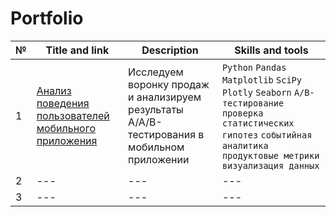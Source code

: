 # Portfolio


| № | Title and link                                                   | Description                                                                                 | Skills and tools | 
| - | ---                                                              | ------------------------------------------------------------------------------------------- | ---------------- | 
| 1 | [Анализ поведения пользователей мобильного приложения](Project1) | Исследуем воронку продаж и анализируем результаты A/A/B-тестирования в мобильном приложении | `Python` `Pandas` `Matplotlib` `SciPy` `Plotly` `Seaborn` `A/B-тестирование` `проверка статистических гипотез` `событийная аналитика` `продуктовые метрики` `визуализация данных` | 
| 2 | ---                                                              | --- | --- |
| 3 |  ---  | --- | --- |
